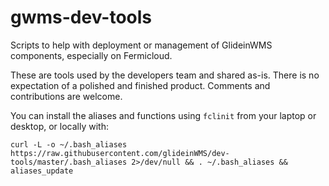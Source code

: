 gwms-dev-tools
==============

Scripts to help with deployment or management of GlideinWMS components, especially on Fermicloud.

These are tools used by the developers team and shared as-is. There is no expectation of a polished and finished product.
Comments and contributions are welcome.

You can install the aliases and functions using `fclinit` from your laptop or desktop, or locally with:
```shell
curl -L -o ~/.bash_aliases https://raw.githubusercontent.com/glideinWMS/dev-tools/master/.bash_aliases 2>/dev/null && . ~/.bash_aliases && aliases_update
```
